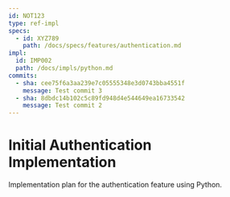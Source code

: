 ```yaml
---
id: NOT123
type: ref-impl
specs:
  - id: XYZ789
    path: /docs/specs/features/authentication.md
impl:
  id: IMP002
  path: /docs/impls/python.md
commits:
  - sha: cee75f6a3aa239e7c05555348e3d0743bba4551f
    message: Test commit 3
  - sha: 8dbdc14b102c5c89fd948d4e544649ea16733542
    message: Test commit 2
---
```


# Initial Authentication Implementation

Implementation plan for the authentication feature using Python.

